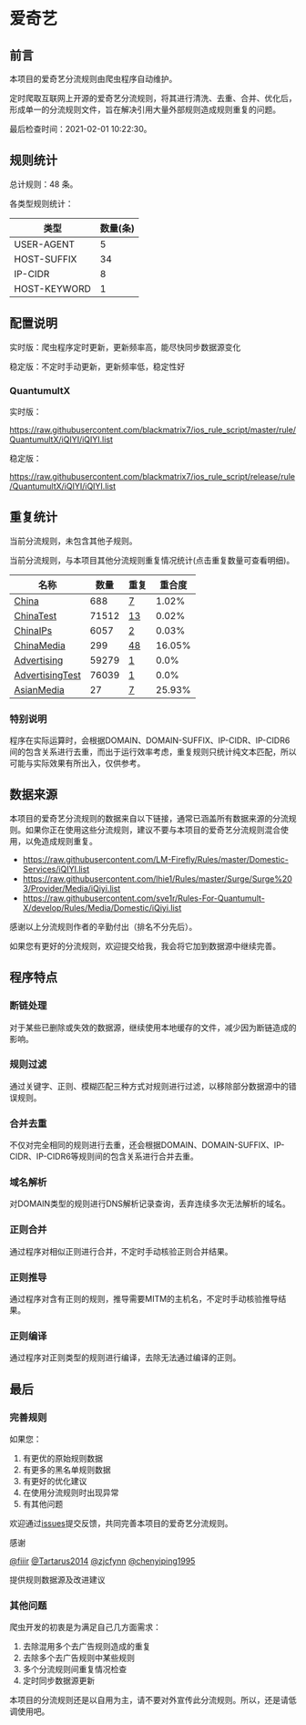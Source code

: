 # 爱奇艺

## 前言

本项目的爱奇艺分流规则由爬虫程序自动维护。

定时爬取互联网上开源的爱奇艺分流规则，将其进行清洗、去重、合并、优化后，形成单一的分流规则文件，旨在解决引用大量外部规则造成规则重复的问题。



最后检查时间：2021-02-01 10:22:30。

## 规则统计

总计规则：48 条。

各类型规则统计：

| 类型 | 数量(条) |
| ---- | ---- |
| USER-AGENT | 5 |
| HOST-SUFFIX | 34 |
| IP-CIDR | 8 |
| HOST-KEYWORD | 1 |
## 配置说明

实时版：爬虫程序定时更新，更新频率高，能尽快同步数据源变化

稳定版：不定时手动更新，更新频率低，稳定性好

### QuantumultX 
实时版：

https://raw.githubusercontent.com/blackmatrix7/ios_rule_script/master/rule/QuantumultX/iQIYI/iQIYI.list

稳定版：

https://raw.githubusercontent.com/blackmatrix7/ios_rule_script/release/rule/QuantumultX/iQIYI/iQIYI.list

## 重复统计


当前分流规则，未包含其他子规则。


当前分流规则，与本项目其他分流规则重复情况统计(点击重复数量可查看明细)。



| 名称 | 数量 | 重复 | 重合度 |
| ---- | ---- | ---- | ------ |
|  [China](https://github.com/blackmatrix7/ios_rule_script/tree/master/rule/QuantumultX/China)    | 688   | [7](https://raw.githubusercontent.com/blackmatrix7/ios_rule_script/master/rule/QuantumultX/iQIYI/iQIYI_Repeat.list)   |   1.02% |
|  [ChinaTest](https://github.com/blackmatrix7/ios_rule_script/tree/master/rule/QuantumultX/ChinaTest)    | 71512   | [13](https://raw.githubusercontent.com/blackmatrix7/ios_rule_script/master/rule/QuantumultX/iQIYI/iQIYI_Repeat.list)   |   0.02% |
|  [ChinaIPs](https://github.com/blackmatrix7/ios_rule_script/tree/master/rule/QuantumultX/ChinaIPs)    | 6057   | [2](https://raw.githubusercontent.com/blackmatrix7/ios_rule_script/master/rule/QuantumultX/iQIYI/iQIYI_Repeat.list)   |   0.03% |
|  [ChinaMedia](https://github.com/blackmatrix7/ios_rule_script/tree/master/rule/QuantumultX/ChinaMedia)    | 299   | [48](https://raw.githubusercontent.com/blackmatrix7/ios_rule_script/master/rule/QuantumultX/iQIYI/iQIYI_Repeat.list)   |   16.05% |
|  [Advertising](https://github.com/blackmatrix7/ios_rule_script/tree/master/rule/QuantumultX/Advertising)    | 59279   | [1](https://raw.githubusercontent.com/blackmatrix7/ios_rule_script/master/rule/QuantumultX/iQIYI/iQIYI_Repeat.list)   |   0.0% |
|  [AdvertisingTest](https://github.com/blackmatrix7/ios_rule_script/tree/master/rule/QuantumultX/AdvertisingTest)    | 76039   | [1](https://raw.githubusercontent.com/blackmatrix7/ios_rule_script/master/rule/QuantumultX/iQIYI/iQIYI_Repeat.list)   |   0.0% |
|  [AsianMedia](https://github.com/blackmatrix7/ios_rule_script/tree/master/rule/QuantumultX/AsianMedia)    | 27   | [7](https://raw.githubusercontent.com/blackmatrix7/ios_rule_script/master/rule/QuantumultX/iQIYI/iQIYI_Repeat.list)   |   25.93% |
### 特别说明
程序在实际运算时，会根据DOMAIN、DOMAIN-SUFFIX、IP-CIDR、IP-CIDR6间的包含关系进行去重，而出于运行效率考虑，重复规则只统计纯文本匹配，所以可能与实际效果有所出入，仅供参考。

## 数据来源

本项目的爱奇艺分流规则的数据来自以下链接，通常已涵盖所有数据来源的分流规则。如果你正在使用这些分流规则，建议不要与本项目的爱奇艺分流规则混合使用，以免造成规则重复。

- https://raw.githubusercontent.com/LM-Firefly/Rules/master/Domestic-Services/iQIYI.list
- https://raw.githubusercontent.com/lhie1/Rules/master/Surge/Surge%203/Provider/Media/iQiyi.list
- https://raw.githubusercontent.com/sve1r/Rules-For-Quantumult-X/develop/Rules/Media/Domestic/iQiyi.list


感谢以上分流规则作者的辛勤付出（排名不分先后）。

如果您有更好的分流规则，欢迎提交给我，我会将它加到数据源中继续完善。

## 程序特点

### 断链处理

对于某些已删除或失效的数据源，继续使用本地缓存的文件，减少因为断链造成的影响。

### 规则过滤

通过关键字、正则、模糊匹配三种方式对规则进行过滤，以移除部分数据源中的错误规则。

### 合并去重

不仅对完全相同的规则进行去重，还会根据DOMAIN、DOMAIN-SUFFIX、IP-CIDR、IP-CIDR6等规则间的包含关系进行合并去重。

### 域名解析

对DOMAIN类型的规则进行DNS解析记录查询，丢弃连续多次无法解析的域名。

### 正则合并

通过程序对相似正则进行合并，不定时手动核验正则合并结果。

### 正则推导

通过程序对含有正则的规则，推导需要MITM的主机名，不定时手动核验推导结果。

### 正则编译

通过程序对正则类型的规则进行编译，去除无法通过编译的正则。

## 最后

### 完善规则

如果您：

1. 有更优的原始规则数据
2. 有更多的黑名单规则数据
3. 有更好的优化建议
4. 在使用分流规则时出现异常
5. 有其他问题

欢迎通过[issues](https://github.com/blackmatrix7/ios_rule_script/issues/new)提交反馈，共同完善本项目的爱奇艺分流规则。

感谢

[@fiiir](https://github.com/fiiir) [@Tartarus2014](https://github.com/Tartarus2014) [@zjcfynn](https://github.com/zjcfynn) [@chenyiping1995](https://github.com/chenyiping1995) 

提供规则数据源及改进建议

### 其他问题

爬虫开发的初衷是为满足自己几方面需求：

1. 去除混用多个去广告规则造成的重复
2. 去除多个去广告规则中某些规则
3. 多个分流规则间重复情况检查
4. 定时同步数据源更新

本项目的分流规则还是以自用为主，请不要对外宣传此分流规则。所以，还是请低调使用吧。